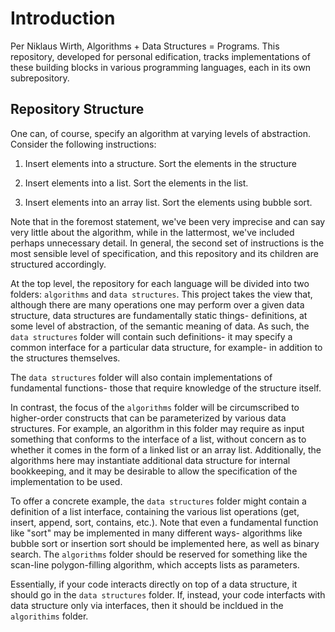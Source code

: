# Introduction
Per Niklaus Wirth, Algorithms + Data Structures = Programs. This
repository, developed for personal edification, tracks implementations
of these building blocks in various programming languages, each in its
own subrepository.

## Repository Structure
One can, of course, specify an algorithm at varying levels of
abstraction.  Consider the following instructions:

1. Insert elements into a structure. Sort the elements in the
   structure

2. Insert elements into a list. Sort the elements in the list.

3. Insert elements into an array list. Sort the elements using bubble
   sort.

Note that in the foremost statement, we've been very imprecise and can
say very little about the algorithm, while in the lattermost, we've
included perhaps unnecessary detail. In general, the second set of
instructions is the most sensible level of specification, and this
repository and its children are structured accordingly.

At the top level, the repository for each language will be divided
into two folders: `algorithms` and `data structures`. This project
takes the view that, although there are many operations one may
perform over a given data structure, data structures are fundamentally
static things- definitions, at some level of abstraction, of the
semantic meaning of data. As such, the `data structures` folder will
contain such definitions- it may specify a common interface for a
particular data structure, for example- in addition to the structures
themselves.

The `data structures` folder will also contain implementations of
fundamental functions- those that require knowledge of the structure
itself.

In contrast, the focus of the `algorithms` folder will be
circumscribed to higher-order constructs that can be parameterized by
various data structures. For example, an algorithm in this folder may
require as input something that conforms to the interface of a list,
without concern as to whether it comes in the form of a linked list or
an array list. Additionally, the algorithms here may instantiate
additional data structure for internal bookkeeping, and it may be
desirable to allow the specification of the implementation to be used.

To offer a concrete example, the `data structures` folder might
contain a definition of a list interface, containing the various list
operations (get, insert, append, sort, contains, etc.). Note that even
a fundamental function like "sort" may be implemented in many
different ways- algorithms like bubble sort or insertion sort should
be implemented here, as well as binary search. The `algorithms` folder
should be reserved for something like the scan-line polygon-filling
algorithm, which accepts lists as parameters.

Essentially, if your code interacts directly on top of a data
structure, it should go in the `data structures` folder. If, instead,
your code interfacts with data structure only via interfaces, then it
should be incldued in the `algorithims` folder.
